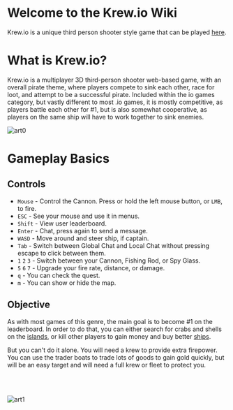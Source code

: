 # Welcome to the Krew.io Wiki
Krew.io is a unique third person shooter style game that can be played [here](https://krew.io).


# What is Krew.io?
Krew.io is a multiplayer 3D third-person shooter web-based game, with an overall pirate theme, where players compete to sink each other, race for loot, and attempt to be a successful pirate. Included within the io games category, but vastly different to most .io games, it is mostly competitive, as players battle each other for #1, but is also somewhat cooperative, as players on the same ship will have to work together to sink enemies.

![art0](/assets/img/art0.png)


# Gameplay Basics

## Controls
* `Mouse` -  Control the Cannon. Press or hold the left mouse button, or `LMB`, to fire.
* `ESC` - See your mouse and use it in menus.
* `Shift` - View user leaderboard.
* `Enter` - Chat, press again to send a message.
* `WASD` - Move around and steer ship, if captain.
* `Tab` - Switch between Global Chat and Local Chat without pressing escape to click between them.
* `1` `2` `3` - Switch between your Cannon, Fishing Rod, or Spy Glass.
* `5` `6` `7` - Upgrade your fire rate, distance, or damage.
* `q` - You can check the quest.
* `m` - You can show or hide the map.

## Objective
As with most games of this genre, the main goal is to become #1 on the leaderboard. In order to do that, you can either search for crabs and shells on the [islands](/pages/islands.md), or kill other players to gain money and buy better [ships](/pages/ships.md).

But you can't do it alone. You will need a krew to provide extra firepower. You can use the trader boats to trade lots of goods to gain gold quickly, but will be an easy target and will need a full krew or fleet to protect you.

<br><br>

![art1](/assets/img/art1.png)
